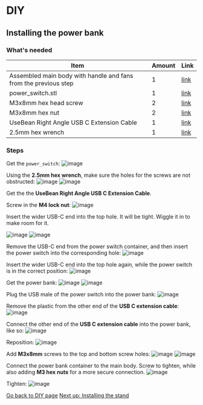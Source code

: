 # DIY

## Installing the power bank

### What's needed

| Item | Amount | Link |
| - | - | - |
| Assembled main body with handle and fans from the previous step | 1 | [link](./installing-fans-and-swivel.md) |
| power_switch.stl| 1 | [link](./power_switch.stl) |
| M3x8mm hex head screw | 2 | [link](https://www.amazon.com/gp/product/B01MCW5GM3/ref=ewc_pr_img_1?smid=A30WUG2ZDGM0XM&psc=1) |
| M3x8mm hex nut | 2 |  [link](https://www.amazon.com/gp/product/B08N68W9SP/ref=ppx_yo_dt_b_search_asin_title?ie=UTF8&th=1) |
| UseBean Right Angle USB C Extension Cable | 1 |  [link](https://www.amazon.com/gp/product/B08F7BSG24/ref=ppx_yo_dt_b_search_asin_title?ie=UTF8&psc=1) |
| 2.5mm hex wrench | 1 |  [link](https://www.amazon.com/HORUSDY-Wrench-Metric-30-Piece-0-7mm-10mm/dp/B075BZGJJK/ref=sxin_16_pa_sp_search_thematic_sspa?content-id=amzn1.sym.140400a7-1208-46ad-8d2a-eb6e8eac81b5%3Aamzn1.sym.140400a7-1208-46ad-8d2a-eb6e8eac81b5&crid=1BGCRUR1VQSAM&cv_ct_cx=m3+hex+wrench&dib=eyJ2IjoiMSJ9.oj3M3cYeFPHBLEnGg26Q6vI3xQbE0XW1QHSISvegt2o87vU69euvUQzzCJ2Zyr6p.EjhhpGhMrf-r_QqqBu5fr4LrIbRbIP1KHN5fARWJM50&dib_tag=se&keywords=m3+hex+wrench&pd_rd_i=B075BZGJJK&pd_rd_r=0980d8ed-13df-44dc-b4c6-0cd12aa6c894&pd_rd_w=nPb69&pd_rd_wg=f0ogw&pf_rd_p=140400a7-1208-46ad-8d2a-eb6e8eac81b5&pf_rd_r=A37BQS3ZR2VJE2EXK3FQ&qid=1729477202&s=hi&sbo=RZvfv%2F%2FHxDF%2BO5021pAnSA%3D%3D&sprefix=m3+hex+wrench%2Ctools%2C108&sr=1-1-6024b2a3-78e4-4fed-8fed-e1613be3bcce-spons&sp_csd=d2lkZ2V0TmFtZT1zcF9zZWFyY2hfdGhlbWF0aWM&psc=1) |

### Steps

Get the `power_switch`:
![image](https://breathesafe.s3.us-east-2.amazonaws.com/images/laminair/images/IMG_0434.jpeg)

Using the **2.5mm hex wrench**, make sure the holes for the screws are not obstructed:
![image](https://breathesafe.s3.us-east-2.amazonaws.com/images/laminair/images/IMG_0435.jpeg)
![image](https://breathesafe.s3.us-east-2.amazonaws.com/images/laminair/images/IMG_0436.jpeg)

Get the the **UseBean Right Angle USB C Extension Cable**.

Screw in the **M4 lock nut**:
![image](https://breathesafe.s3.us-east-2.amazonaws.com/images/laminair/images/IMG_0437.jpeg)

Insert the wider USB-C end into the top hole. It will be tight. Wiggle it in to make room for it.

![image](https://breathesafe.s3.us-east-2.amazonaws.com/images/laminair/images/IMG_0438.jpeg)
![image](https://breathesafe.s3.us-east-2.amazonaws.com/images/laminair/images/IMG_0439.jpeg)

Remove the USB-C end from the power switch container, and then insert the power switch into the corresponding hole:
![image](https://breathesafe.s3.us-east-2.amazonaws.com/images/laminair/images/IMG_0440.jpeg)

Insert the wider USB-C end into the top hole again, while the power switch is in the correct position:
![image](https://breathesafe.s3.us-east-2.amazonaws.com/images/laminair/images/IMG_0441.jpeg)

Get the power bank:
![image](https://breathesafe.s3.us-east-2.amazonaws.com/images/laminair/images/IMG_0442.jpeg)
![image](https://breathesafe.s3.us-east-2.amazonaws.com/images/laminair/images/IMG_0443.jpeg)

Plug the USB male of the power switch into the power bank:
![image](https://breathesafe.s3.us-east-2.amazonaws.com/images/laminair/images/IMG_0444.jpeg)

Remove the plastic from the other end of the **USB C extension cable**:
![image](https://breathesafe.s3.us-east-2.amazonaws.com/images/laminair/images/IMG_0445.jpeg)

Connect the other end of the **USB C extension cable** into the power bank, like so:
![image](https://breathesafe.s3.us-east-2.amazonaws.com/images/laminair/images/IMG_0446.jpeg)

Reposition:
![image](https://breathesafe.s3.us-east-2.amazonaws.com/images/laminair/images/IMG_0451.jpeg)

Add **M3x8mm** screws to the top and bottom screw holes:
![image](https://breathesafe.s3.us-east-2.amazonaws.com/images/laminair/images/IMG_0449.jpeg)
![image](https://breathesafe.s3.us-east-2.amazonaws.com/images/laminair/images/IMG_0450.jpeg)

Connect the power bank container to the main body. Screw to tighten, while also
adding **M3 hex nuts** for a more secure connection.
![image](https://breathesafe.s3.us-east-2.amazonaws.com/images/laminair/images/IMG_0452.jpeg)

Tighten:
![image](https://breathesafe.s3.us-east-2.amazonaws.com/images/laminair/images/IMG_0453.jpeg)

[Go back to DIY page](./diy.md)
[Next up: Installing the stand](./installing-stand.md)
